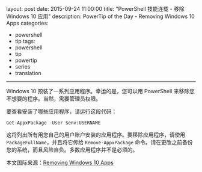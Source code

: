 layout: post
date: 2015-09-24 11:00:00
title: "PowerShell 技能连载 - 移除 Windows 10 应用"
description: PowerTip of the Day - Removing Windows 10 Apps
categories:
- powershell
- tip
tags:
- powershell
- tip
- powertip
- series
- translation
---
Windows 10 预装了一系列应用程序。幸运的是，您可以用 PowerShell 来移除您不想要的程序。当然，需要管理员权限。

要查看安装了哪些应用程序，请运行这段代码：

    Get-AppxPackage -User $env:USERNAME

这将列出所有用您自己的用户账户安装的应用程序。要移除应用程序，请使用 `PackageFullName`，并且将它传给 `Remove-AppxPackage` 命令。请在更改之前备份您的系统，而且风险自负。多数应用程序并不是必须的。

<!--more-->
本文国际来源：[Removing Windows 10 Apps](http://community.idera.com/powershell/powertips/b/tips/posts/removing-windows-10-apps)
